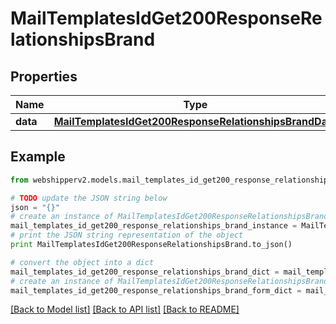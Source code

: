 # MailTemplatesIdGet200ResponseRelationshipsBrand


## Properties
Name | Type | Description | Notes
------------ | ------------- | ------------- | -------------
**data** | [**MailTemplatesIdGet200ResponseRelationshipsBrandData**](MailTemplatesIdGet200ResponseRelationshipsBrandData.md) |  | [optional] 

## Example

```python
from webshipperv2.models.mail_templates_id_get200_response_relationships_brand import MailTemplatesIdGet200ResponseRelationshipsBrand

# TODO update the JSON string below
json = "{}"
# create an instance of MailTemplatesIdGet200ResponseRelationshipsBrand from a JSON string
mail_templates_id_get200_response_relationships_brand_instance = MailTemplatesIdGet200ResponseRelationshipsBrand.from_json(json)
# print the JSON string representation of the object
print MailTemplatesIdGet200ResponseRelationshipsBrand.to_json()

# convert the object into a dict
mail_templates_id_get200_response_relationships_brand_dict = mail_templates_id_get200_response_relationships_brand_instance.to_dict()
# create an instance of MailTemplatesIdGet200ResponseRelationshipsBrand from a dict
mail_templates_id_get200_response_relationships_brand_form_dict = mail_templates_id_get200_response_relationships_brand.from_dict(mail_templates_id_get200_response_relationships_brand_dict)
```
[[Back to Model list]](../README.md#documentation-for-models) [[Back to API list]](../README.md#documentation-for-api-endpoints) [[Back to README]](../README.md)


